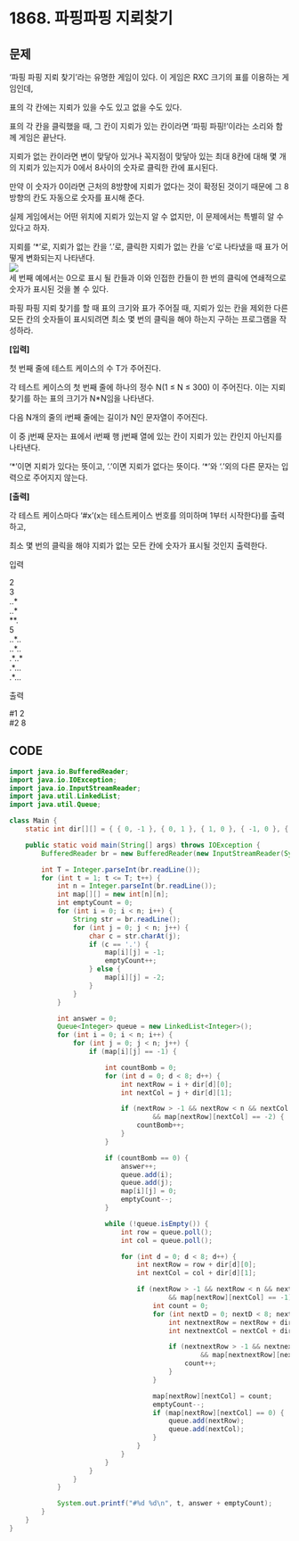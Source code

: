 # 1868. 파핑파핑 지뢰찾기

##  문제

‘파핑 파핑 지뢰 찾기’라는 유명한 게임이 있다. 이 게임은 RXC 크기의 표를 이용하는 게임인데,  
  
표의 각 칸에는 지뢰가 있을 수도 있고 없을 수도 있다.  
  
표의 각 칸을 클릭했을 때, 그 칸이 지뢰가 있는 칸이라면 ‘파핑 파핑!’이라는 소리와 함께 게임은 끝난다.  
  
지뢰가 없는 칸이라면 변이 맞닿아 있거나 꼭지점이 맞닿아 있는 최대 8칸에 대해 몇 개의 지뢰가 있는지가 0에서 8사이의 숫자로 클릭한 칸에 표시된다.  
  
만약 이 숫자가 0이라면 근처의 8방향에 지뢰가 없다는 것이 확정된 것이기 때문에 그 8방향의 칸도 자동으로 숫자를 표시해 준다.  
  
실제 게임에서는 어떤 위치에 지뢰가 있는지 알 수 없지만, 이 문제에서는 특별히 알 수 있다고 하자.  
  
지뢰를 ‘\*’로, 지뢰가 없는 칸을 ‘.’로, 클릭한 지뢰가 없는 칸을 ‘c’로 나타냈을 때 표가 어떻게 변화되는지 나타낸다.  
 ![](https://swexpertacademy.com/main/common/fileDownload.do?downloadType=CKEditorImages&fileId=AV5LxMP6D1QDFAXc)  
세 번째 예에서는 0으로 표시 될 칸들과 이와 인접한 칸들이 한 번의 클릭에 연쇄적으로 숫자가 표시된 것을 볼 수 있다.  
  
파핑 파핑 지뢰 찾기를 할 때 표의 크기와 표가 주어질 때, 지뢰가 있는 칸을 제외한 다른 모든 칸의 숫자들이 표시되려면 최소 몇 번의 클릭을 해야 하는지 구하는 프로그램을 작성하라.  
  
  
**\[입력\]**  
  
첫 번째 줄에 테스트 케이스의 수 T가 주어진다.  
  
각 테스트 케이스의 첫 번째 줄에 하나의 정수 N\(1 ≤ N ≤ 300\) 이 주어진다. 이는 지뢰 찾기를 하는 표의 크기가 N\*N임을 나타낸다.  
  
다음 N개의 줄의 i번째 줄에는 길이가 N인 문자열이 주어진다.  
  
이 중 j번째 문자는 표에서 i번째 행 j번째 열에 있는 칸이 지뢰가 있는 칸인지 아닌지를 나타낸다.  
  
‘\*’이면 지뢰가 있다는 뜻이고, ‘.’이면 지뢰가 없다는 뜻이다. ‘\*’와 ‘.’외의 다른 문자는 입력으로 주어지지 않는다.  
  
  
**\[출력\]**  
  
각 테스트 케이스마다 ‘\#x’\(x는 테스트케이스 번호를 의미하며 1부터 시작한다\)를 출력하고,  
  
최소 몇 번의 클릭을 해야 지뢰가 없는 모든 칸에 숫자가 표시될 것인지 출력한다.

입력

2  
3  
..\*  
..\*  
\*\*.  
5  
..\*..  
..\*..  
.\*..\*  
.\*...  
.\*...

  
출력

\#1 2  
\#2 8

## CODE

```java
import java.io.BufferedReader;
import java.io.IOException;
import java.io.InputStreamReader;
import java.util.LinkedList;
import java.util.Queue;

class Main {
	static int dir[][] = { { 0, -1 }, { 0, 1 }, { 1, 0 }, { -1, 0 }, { -1, -1 }, { 1, 1 }, { -1, 1 }, { 1, -1 } };

	public static void main(String[] args) throws IOException {
		BufferedReader br = new BufferedReader(new InputStreamReader(System.in));

		int T = Integer.parseInt(br.readLine());
		for (int t = 1; t <= T; t++) {
			int n = Integer.parseInt(br.readLine());
			int map[][] = new int[n][n];
			int emptyCount = 0;
			for (int i = 0; i < n; i++) {
				String str = br.readLine();
				for (int j = 0; j < n; j++) {
					char c = str.charAt(j);
					if (c == '.') {
						map[i][j] = -1;
						emptyCount++;
					} else {
						map[i][j] = -2;
					}
				}
			}

			int answer = 0;
			Queue<Integer> queue = new LinkedList<Integer>();
			for (int i = 0; i < n; i++) {
				for (int j = 0; j < n; j++) {
					if (map[i][j] == -1) {

						int countBomb = 0;
						for (int d = 0; d < 8; d++) {
							int nextRow = i + dir[d][0];
							int nextCol = j + dir[d][1];

							if (nextRow > -1 && nextRow < n && nextCol > -1 && nextCol < n
									&& map[nextRow][nextCol] == -2) {
								countBomb++;
							}
						}

						if (countBomb == 0) {
							answer++;
							queue.add(i);
							queue.add(j);
							map[i][j] = 0;
							emptyCount--;
						}

						while (!queue.isEmpty()) {
							int row = queue.poll();
							int col = queue.poll();

							for (int d = 0; d < 8; d++) {
								int nextRow = row + dir[d][0];
								int nextCol = col + dir[d][1];

								if (nextRow > -1 && nextRow < n && nextCol > -1 && nextCol < n
										&& map[nextRow][nextCol] == -1) {
									int count = 0;
									for (int nextD = 0; nextD < 8; nextD++) {
										int nextnextRow = nextRow + dir[nextD][0];
										int nextnextCol = nextCol + dir[nextD][1];

										if (nextnextRow > -1 && nextnextRow < n && nextnextCol > -1 && nextnextCol < n
												&& map[nextnextRow][nextnextCol] == -2) {
											count++;
										}
									}

									map[nextRow][nextCol] = count;
									emptyCount--;
									if (map[nextRow][nextCol] == 0) {
										queue.add(nextRow);
										queue.add(nextCol);
									}
								}
							}
						}
					}
				}
			}

			System.out.printf("#%d %d\n", t, answer + emptyCount);
		}
	}
}
```

